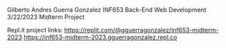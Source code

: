 Gilberto Andres Guerra Gonzalez
INF653 Back-End Web Development
3/22/2023
Midterm Project

Repl.it project links:
https://replit.com/@gguerragonzalez/inf653-midterm-2023
https://inf653-midterm-2023.gguerragonzalez.repl.co
